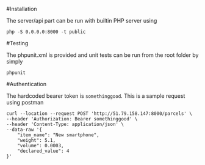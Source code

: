 #Installation

The server/api part can be run with builtin PHP server using
```
php -S 0.0.0.0:8000 -t public
```

#Testing

The phpunit.xml is provided and unit tests can be run from the root folder by simply 
```
phpunit
```

#Authentication

The hardcoded bearer token is `somethinggood`. This is a sample request using postman
```
curl --location --request POST 'http://51.79.158.147:8000/parcels' \
--header 'Authorization: Bearer somethinggood' \
--header 'Content-Type: application/json' \
--data-raw '{
    "item_name": "New smartphone",
    "weight": 5.1,
    "volume": 0.0003,
    "declared_value": 4
}'
```
